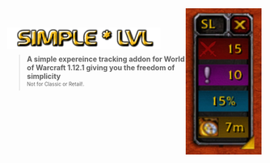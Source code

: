 <img src="Screenshots/tracker.png" width="150" float="right" align="right">

<h1>
    <img src="Screenshots/title.png" width="304" align="left" alt="SimpleLvl">
    <div style=""clear: left; width: -160px; margin-right: -160px;">&nbsp;</div>
</h1>

> **A simple expereince tracking addon for World of Warcraft 1.12.1 giving you the freedom of simplicity**
> <br><sup><small>Not for Classic or Retail!.</small></sup>
